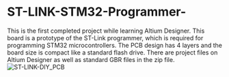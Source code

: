 # ST-LINK-STM32-Programmer-
This is the first completed project while learning Altium Designer. This board is a prototype of the ST-Link programmer, which is required for programming STM32 microcontrollers. The PCB design has 4 layers and the board size is compact like a standard flash drive. There are project files on Altium Designer as well as standard GBR files in the zip file.
![ST-LINK-DIY_PCB](https://user-images.githubusercontent.com/122722939/227602429-7b56f57a-2119-45ea-8dff-02ff561af562.png)
